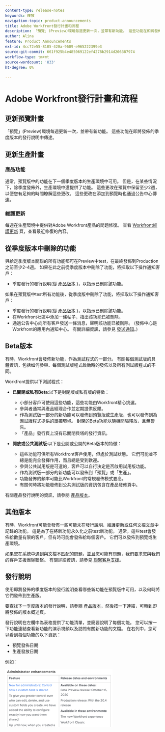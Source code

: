 ```yaml
---
content-type: release-notes
keywords: 釋放
navigation-topic: product-announcements
title: Adobe Workfront發行計畫和流程
description: 「預覽」(Preview)環境每週更新一次，並帶有新功能。 這些功能在即將發佈的季度版本的發行說明中傳達。
author: Alina
feature: Product Announcements
exl-id: 4cc72e55-8105-420a-9609-e965222399e3
source-git-commit: 661f925b4e485069122ef4278b2914d206387974
workflow-type: tm+mt
source-wordcount: '833'
ht-degree: 0%

---
```


# Adobe Workfront發行計畫和流程

## 更新預覽計畫

「預覽」(Preview)環境每週更新一次，並帶有新功能。 這些功能在即將發佈的季度版本的發行說明中傳達。

## 更新生產計畫

### 產品功能

通常，預覽版中的功能在下一個季度版本的生產環境中可用。 但是，在某些情況下，除季度發佈外，生產環境中還提供了功能。 這些更改在預覽中保留至少2週，以便您有足夠的時間瞭解這些更改。 這些更改在添加到預覽時也通過公告中心傳達。

### 維護更新

每週在生產環境中提供對Adobe Workfront產品的問題修復。 查看 [Workfront維護更新](https://experienceleague.adobe.com/docs/workfront-known-issues/releases/current-updates.html) 頁，查看最近修復的內容。

## 從季度版本中刪除的功能

與給定季度版本關聯的所有功能都可在Preview中test，在最終發佈到Production之前至少2-4週。 如果在此之前從季度版本中刪除了功能，將採取以下操作通知客戶：

* 季度發行的發行說明(從 [產品版本](../../product-announcements/product-releases/product-releases.md) )，以指示已刪除該功能。

如果在預覽版中test所有功能後，從季度版中刪除了功能，將採取以下操作通知客戶：

* 季度發行的發行說明(從 [產品版本](../../product-announcements/product-releases/product-releases.md) )，以指示已刪除該功能。
* 在Workfront社區中添加一條帖子，指出該功能已被刪除。
* 通過公告中心向所有客戶發送一條消息，聲明該功能已被刪除。 (發佈中心是Workfront的應用內通知中心。 有關詳細資訊，請參見 [發送通知](../../administration-and-setup/get-started-wf-administration/view-send-announcements.md)。)

## Beta版本

有時，Workfront會發佈新功能，作為測試程式的一部分。
有關每個測試版的具體資訊，包括如何參與、每個測試版程式啟動時的發佈以及所有測試版程式的不同。

Workfront提供以下測試程式：

* **已關閉或私有Beta**:以下是封閉版或私有版的特徵：

   * 小部分客戶可使用這些功能，這些功能由Workfront精心挑選。
   * 參與者通常與產品經理合作並定期提供反饋。
   * 作為測試版一部分的新功能可以發佈到預覽版或生產版，也可以發佈到為測試版程式提供的單獨環境。 封閉的Beta功能以隨機間隔釋放，且無警告。
   * 「產品」發行頁上沒有已關閉貝塔的發行資訊。

* **開放或公共測試版**:以下是公開或公開的Beta版本的特徵：

   * 這些功能可供所有Workfront客戶使用，但處於測試狀態。 它們可能並不總是能完全發揮作用，而且總是受到歡迎。
   * 參與公共試用版是可選的，客戶可以自行決定是否啟用試用版功能。
   * 作為測試版一部分的新功能可以發佈到「預覽」或「生產」。
   * 功能發佈的頻率可能比Workfront的常規發佈模式要高。
   * 有關何時將功能發佈到公共測試版的資訊包含在產品發佈頁中。

有關產品發行說明的資訊，請參閱 [產品版本](../../product-announcements/product-releases/product-releases.md)。

## 其他版本

有時，Workfront可能會發佈一些可能未在發行說明、維護更新或任何文檔文章中記錄的功能。 這是為了在將新功能永久化之前test新功能。 通常，這些test會發佈給數量有限的客戶，但有時可能會發佈給每個客戶。 它們可以發佈到預覽或生產環境。

如果您在系統中遇到與文檔不匹配的問題，並且您可能有問題，我們要求您與我們的客戶支援團隊聯繫。 有關詳細資訊，請參見 [聯繫客戶支援](../../workfront-basics/tips-tricks-and-troubleshooting/contact-customer-support.md)。

## 發行說明

使用即將發佈的季度版本的發行說明查看哪些新功能在預覽版中可用，以及何時將它們發佈到生產版。

要查找下一季度版本的發行說明，請參閱 [產品版本](../../product-announcements/product-releases/product-releases.md)，然後按一下連結，可轉到即將發佈的版本概述頁。

發行說明在左欄中為表格提供了功能清單，並簡要說明了每個功能。 您可以按一下功能連結查看新功能的演示視頻以及訪問有關新功能的文檔。 在右列中，您可以看到每個功能的以下資訊：

* 預覽發佈日期
* 生產發放日期

例如：

![](assets/release-notes-350x189.png)
